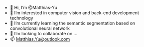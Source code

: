 - 👋 Hi, I’m @Matthias-Yu
- 👀 I’m interested in computer vision and back-end development technology
- 🌱 I’m currently learning the semantic segmentation based on convolutional neural network
- 💞️ I’m looking to collaborate on ...
- 📫 Matthias.Yu@outlook.com

<!---
Matthias-Yu/Matthias-Yu is a ✨ special ✨ repository because its `README.md` (this file) appears on your GitHub profile.
You can click the Preview link to take a look at your changes.
--->
